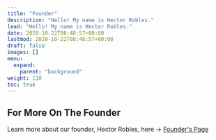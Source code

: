```yaml
---
title: "Founder"
description: "Hello! My name is Hector Robles."
lead: "Hello! My name is Hector Robles."
date: 2020-10-22T08:48:57+00:00
lastmod: 2020-10-22T08:48:57+00:00
draft: false
images: []
menu:
  expand:
    parent: "background"
weight: 110
toc: true
---
```


## For More On The Founder

Learn more about our founder, Hector Robles, here → [Founder's Page](https://hector.biblearn.org)